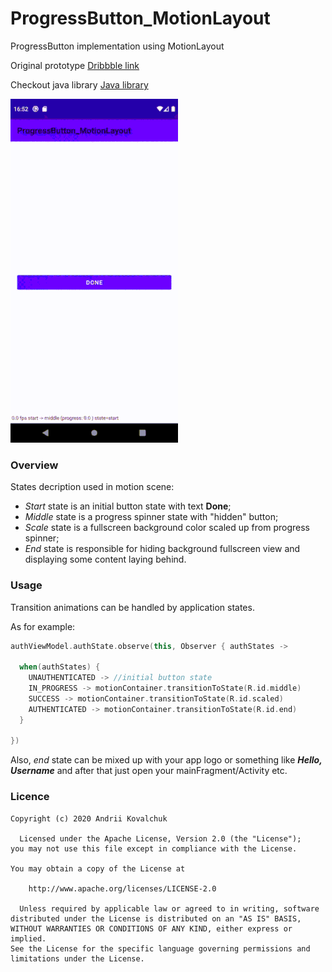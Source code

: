 # ProgressButton_MotionLayout

ProgressButton implementation using MotionLayout

Original prototype [Dribbble link](https://dribbble.com/shots/1945593-Login-Home-Screen)

Checkout java library [Java library](https://github.com/muramrr/ProgressButton)

![](https://github.com/muramrr/ProgressButton_MotionLayout/blob/master/untitled1.gif)

### Overview

States decription used in motion scene:

* *Start* state is an initial button state with text **Done**;
* *Middle* state is a progress spinner state with "hidden" button;
* *Scale* state is a fullscreen background color scaled up from progress spinner;
* *End* state is responsible for hiding background fullscreen view and displaying some content laying behind.

### Usage

Transition animations can be handled by application states. 

As for example:

```kotlin
authViewModel.authState.observe(this, Observer { authStates ->

  when(authStates) {
    UNAUTHENTICATED -> //initial button state
    IN_PROGRESS -> motionContainer.transitionToState(R.id.middle)
    SUCCESS -> motionContainer.transitionToState(R.id.scaled)
    AUTHENTICATED -> motionContainer.transitionToState(R.id.end)
  }

})
```

Also, *end* state can be mixed up with your app logo or something like ***Hello, Username*** and after that just open your mainFragment/Activity etc.

### Licence

```License
Copyright (c) 2020 Andrii Kovalchuk

  Licensed under the Apache License, Version 2.0 (the "License");
you may not use this file except in compliance with the License.

You may obtain a copy of the License at

    http://www.apache.org/licenses/LICENSE-2.0

  Unless required by applicable law or agreed to in writing, software
distributed under the License is distributed on an "AS IS" BASIS,
WITHOUT WARRANTIES OR CONDITIONS OF ANY KIND, either express or implied.
See the License for the specific language governing permissions and 
limitations under the License.
```
